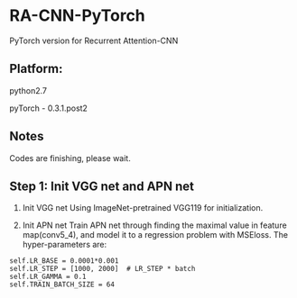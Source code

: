 # RA-CNN-PyTorch
PyTorch version for Recurrent Attention-CNN

## Platform:
python2.7

pyTorch - 0.3.1.post2


## Notes
Codes are finishing, please wait.


## Step 1: Init VGG net and APN net
1) Init VGG net
Using ImageNet-pretrained VGG119 for initialization.

2) Init APN net
Train APN net through finding the maximal value in feature map(conv5_4), and model it to a regression problem with MSEloss.
The hyper-parameters are:
```
self.LR_BASE = 0.0001*0.001
self.LR_STEP = [1000, 2000]  # LR_STEP * batch
self.LR_GAMMA = 0.1
self.TRAIN_BATCH_SIZE = 64
```
